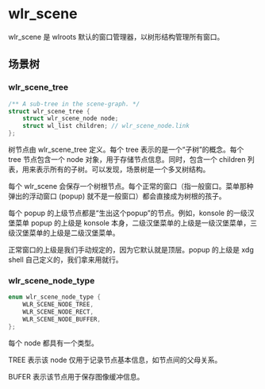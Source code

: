 # wlr_scene

wlr_scene 是 wlroots 默认的窗口管理器，以树形结构管理所有窗口。

## 场景树

### wlr_scene_tree

```c
/** A sub-tree in the scene-graph. */
struct wlr_scene_tree {
    struct wlr_scene_node node;
    struct wl_list children; // wlr_scene_node.link
};
```

树节点由 wlr_scene_tree 定义。每个 tree 表示的是一个“子树”的概念。每个 tree 节点包含一个 node 对象，用于存储节点信息。同时，包含一个 children 列表，用来表示所有的子树。可以发现，场景树是一个多叉树结构。

每个 wlr_scene 会保存一个树根节点。每个正常的窗口（指一般窗口。菜单那种弹出的浮动窗口 (popup) 就不是一般窗口）都会直接成为树根的孩子。

每个 popup 的上级节点都是“生出这个popup”的节点。例如，konsole 的一级汉堡菜单 popup 的上级是 konsole 本身，二级汉堡菜单的上级是一级汉堡菜单，三级汉堡菜单的上级是二级汉堡菜单。

正常窗口的上级是我们手动规定的，因为它默认就是顶层。popup 的上级是 xdg shell 自己定义的，我们拿来用就行。

### wlr_scene_node_type

```c
enum wlr_scene_node_type {
    WLR_SCENE_NODE_TREE,
    WLR_SCENE_NODE_RECT,
    WLR_SCENE_NODE_BUFFER,
};
```

每个 node 都具有一个类型。

TREE 表示该 node 仅用于记录节点基本信息，如节点间的父母关系。

BUFER 表示该节点用于保存图像缓冲信息。
